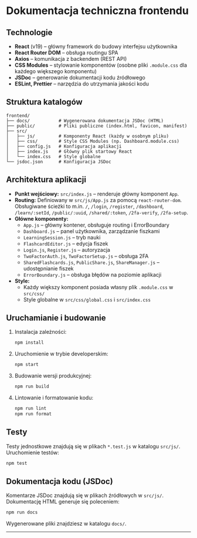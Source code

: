 # Dokumentacja techniczna frontendu

## Technologie

- **React** (v19) – główny framework do budowy interfejsu użytkownika
- **React Router DOM** – obsługa routingu SPA
- **Axios** – komunikacja z backendem (REST API)
- **CSS Modules** – stylowanie komponentów (osobne pliki `.module.css` dla każdego większego komponentu)
- **JSDoc** – generowanie dokumentacji kodu źródłowego
- **ESLint, Prettier** – narzędzia do utrzymania jakości kodu

## Struktura katalogów

```
frontend/
├── docs/           # Wygenerowana dokumentacja JSDoc (HTML)
├── public/         # Pliki publiczne (index.html, favicon, manifest)
├── src/
│   ├── js/         # Komponenty React (każdy w osobnym pliku)
│   ├── css/        # Style CSS Modules (np. Dashboard.module.css)
│   ├── config.js   # Konfiguracja aplikacji
│   ├── index.js    # Główny plik startowy React
│   └── index.css   # Style globalne
└── jsdoc.json      # Konfiguracja JSDoc
```

## Architektura aplikacji

- **Punkt wejściowy:** `src/index.js` – renderuje główny komponent `App`.
- **Routing:** Definiowany w `src/js/App.js` za pomocą `react-router-dom`. Obsługiwane ścieżki to m.in. `/`, `/login`, `/register`, `/dashboard`, `/learn/:setId`, `/public/:uuid`, `/shared/:token`, `/2fa-verify`, `/2fa-setup`.
- **Główne komponenty:**
  - `App.js` – główny kontener, obsługuje routing i ErrorBoundary
  - `Dashboard.js` – panel użytkownika, zarządzanie fiszkami
  - `LearningSession.js` – tryb nauki
  - `FlashcardEditor.js` – edycja fiszek
  - `Login.js`, `Register.js` – autoryzacja
  - `TwoFactorAuth.js`, `TwoFactorSetup.js` – obsługa 2FA
  - `SharedFlashcards.js`, `PublicShare.js`, `ShareManager.js` – udostępnianie fiszek
  - `ErrorBoundary.js` – obsługa błędów na poziomie aplikacji
- **Style:**
  - Każdy większy komponent posiada własny plik `.module.css` w `src/css/`
  - Style globalne w `src/css/global.css` i `src/index.css`

## Uruchamianie i budowanie

1. Instalacja zależności:
   ```bash
   npm install
   ```
2. Uruchomienie w trybie developerskim:
   ```bash
   npm start
   ```
3. Budowanie wersji produkcyjnej:
   ```bash
   npm run build
   ```
4. Lintowanie i formatowanie kodu:
   ```bash
   npm run lint
   npm run format
   ```

## Testy

Testy jednostkowe znajdują się w plikach `*.test.js` w katalogu `src/js/`.
Uruchomienie testów:
```bash
npm test
```

## Dokumentacja kodu (JSDoc)

Komentarze JSDoc znajdują się w plikach źródłowych w `src/js/`. Dokumentację HTML generuje się poleceniem:
```bash
npm run docs
```
Wygenerowane pliki znajdziesz w katalogu `docs/`.

---